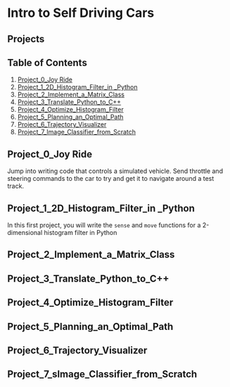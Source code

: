 # Intro to Self Driving Cars

## Projects 

## Table of Contents 
1. [Project_0_Joy Ride](#project-0)
2. [Project_1_2D_Histogram_Filter_in _Python](#project-1)
3. [Project_2_Implement_a_Matrix_Class](#project2)
4. [Project_3_Translate_Python_to_C++](#project3)
5. [Project_4_Optimize_Histogram_Filter](#project4)
6. [Project_5_Planning_an_Optimal_Path](#project5)
7. [Project_6_Trajectory_Visualizer](#project6)
8. [Project_7_Image_Classifier_from_Scratch](#project7)

## <a name="project-0"></a>Project_0_Joy Ride
Jump into writing code that controls a simulated vehicle. Send throttle and steering commands to the
car to try and get it to navigate around a test track.

## <a name ="project-1"></a>Project_1_2D_Histogram_Filter_in _Python
In this first project, you will write the `sense` and `move` functions for a 2-dimensional histogram filter in
Python

## <a name ="project2"></a>Project_2_Implement_a_Matrix_Class
## <a name ="project3"></a>Project_3_Translate_Python_to_C++
## <a name ="project4"></a>Project_4_Optimize_Histogram_Filter
## <a name ="project5"></a>Project_5_Planning_an_Optimal_Path
## <a name ="project6"></a>Project_6_Trajectory_Visualizer
## <a name ="project7"></a>Project_7_sImage_Classifier_from_Scratch

